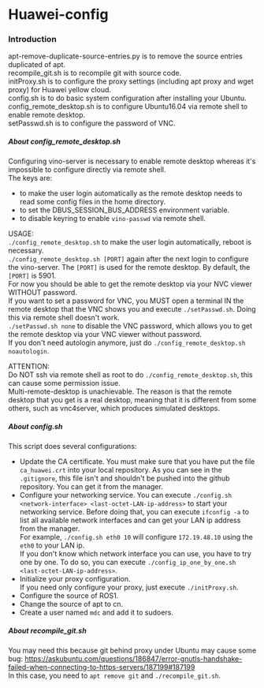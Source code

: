 # Huawei-config

### Introduction ###
apt-remove-duplicate-source-entries.py is to remove the source entries duplicated of apt.<br>
recompile_git.sh                       is to recompile git with source code.<br>
initProxy.sh                           is to configure the proxy settings (including apt proxy and wget proxy) for Huawei yellow cloud.<br>
config.sh                              is to do basic system configuration after installing your Ubuntu.<br>
config_remote_desktop.sh               is to configure Ubuntu16.04 via remote shell to enable remote desktop.<br>
setPasswd.sh                           is to configure the password of VNC.


##### About config_remote_desktop.sh #####
Configuring vino-server is necessary to enable remote desktop whereas it's impossible to configure directly via remote shell.<br>
The keys are:
- to make the user login automatically as the remote desktop needs to read some config files in the home directory.
- to set the DBUS_SESSION_BUS_ADDRESS environment variable.
- to disable keyring to enable `vino-passwd` via remote shell.

USAGE:<br>
`./config_remote_desktop.sh` to make the user login automatically, reboot is necessary.<br>
`./config_remote_desktop.sh [PORT]` again after the next login to configure the vino-server. The `[PORT]` is used for the remote desktop. By default, the `[PORT]` is 5901.<br>
For now you should be able to get the remote desktop via your NVC viewer WITHOUT password.<br>
If you want to set a password for VNC, you MUST open a terminal IN the remote desktop that the VNC shows you and execute `./setPasswd.sh`. Doing this via remote shell doesn't work.<br>
`./setPasswd.sh none` to disable the VNC password, which allows you to get the remote desktop via your VNC viewer without password.<br>
If you don't need autologin anymore, just do `./config_remote_desktop.sh noautologin`.

ATTENTION:<br>
Do NOT ssh via remote shell as root to do `./config_remote_desktop.sh`, this can cause some permission issue.<br>
Multi-remote-desktop is unachievable. The reason is that the remote desktop that you get is a real desktop, meaning that it is different from some others, such as vnc4server, which produces simulated desktops.


##### About config.sh #####
This script does several configurations:
- Update the CA certificate.
You must make sure that you have put the file `ca_huawei.crt` into your local repository. As you can see in the `.gitignore`, this file isn't and shouldn't be pushed into the github repository. You can get it from the manager.
- Configure your networking service.
You can execute `./config.sh <network-interface> <last-octet-LAN-ip-address>` to start your networking service. Before doing that, you can execute `ifconfig -a` to list all available network interfaces and can get your LAN ip address from the manager.<br>
For example, `./config.sh eth0 10` will configure `172.19.48.10` using the `eth0` to your LAN ip.<br>
If you don't know which network interface you can use, you have to try one by one. To do so, you can execute `./config_ip_one_by_one.sh <last-octet-LAN-ip-address>`.
- Initialize your proxy configuration.<br>
If you need only configure your proxy, just execute `./initProxy.sh`.
- Configure the source of ROS1.
- Change the source of apt to cn.
- Create a user named `mdc` and add it to sudoers.


##### About recompile_git.sh #####
You may need this because git behind proxy under Ubuntu may cause some bug: https://askubuntu.com/questions/186847/error-gnutls-handshake-failed-when-connecting-to-https-servers/187199#187199<br>
In this case, you need to `apt remove git` and `./recompile_git.sh`.
